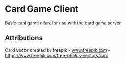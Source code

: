 # Card Game Client

Basic card game client for use with the card game server

## Attributions

Card vector created by freepik - www.freepik.com - https://www.freepik.com/free-photos-vectors/card
